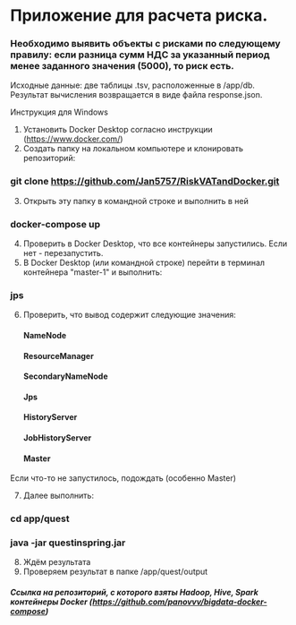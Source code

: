 # Приложение для расчета риска. 
### Необходимо выявить объекты с рисками по следующему правилу: если разница сумм НДС за указанный период менее заданного значения (5000), то риск есть.
Исходные данные: две таблицы .tsv, расположенные в /app/db. 
Результат вычисления возвращается в виде файла response.json.

Инструкция для Windows

1. Установить Docker Desktop согласно инструкции (https://www.docker.com/)
2. Cоздать папку на локальном компьютере и клонировать репозиторий:
### git clone https://github.com/Jan5757/RiskVATandDocker.git
3. Открыть эту папку в командной строке и выполнить в ней
### docker-compose up
4. Проверить в Docker Desktop, что все контейнеры запустились. Если нет - перезапустить.
5. В Docker Desktop (или командной строке) перейти в терминал контейнера "master-1" и выполнить:
### jps
6. Проверить, что вывод содержит следующие значения:
    #### NameNode
    #### ResourceManager
    #### SecondaryNameNode
    #### Jps
    #### HistoryServer
    #### JobHistoryServer
    #### Master
Если что-то не запустилось, подождать (особенно Master)

7. Далее выполнить:
### cd app/quest
### java -jar questinspring.jar
8. Ждём результата
9. Проверяем результат в папке /app/quest/output


##### Ссылка на репозиторий, с которого взяты Hadoop, Hive, Spark контейнеры Docker (https://github.com/panovvv/bigdata-docker-compose)

